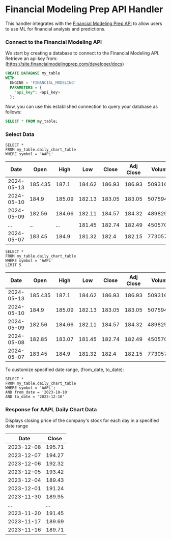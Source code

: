 # Financial Modeling Prep API Handler

This handler integrates with the [Financial Modeling Prep API](https://site.financialmodelingprep.com/developer/docs) to allow users to use ML for financial analysis and predictions.

### Connect to the Financial Modeling API
We start by creating a database to connect to the Financial Modeling API. 
Retrieve an api key from: (https://site.financialmodelingprep.com/developer/docs)

~~~~sql
CREATE DATABASE my_table
WITH
  ENGINE = 'FINANCIAL_MODELING'
  PARAMETERS = {
    "api_key": <api_key>
  };
~~~~

Now, you can use this established connection to query your database as follows:
~~~~sql
SELECT * FROM my_table;

~~~~
### Select Data

```
SELECT *
FROM my_table.daily_chart_table
WHERE symbol = 'AAPL'
```

| Date       | Open   | High   | Low    | Close  | Adj Close | Volume   | Unadjusted Volume | Change | Change Percent | VWAP    | Change Over Time |
|------------|--------|--------|--------|--------|-----------|----------|-------------------|--------|----------------|---------|------------------|
| 2024-05-13 | 185.435| 187.1  | 184.62 | 186.93 | 186.93    | 50931607 | 50931607          | 1.5    | 0.80621242     | 186.22  | 0.0080621242     |
| 2024-05-10 | 184.9  | 185.09 | 182.13 | 183.05 | 183.05    | 50759496 | 50759496          | -1.85  | -1             | 183.7925| -0.01            |
| 2024-05-09 | 182.56 | 184.66 | 182.11 | 184.57 | 184.32    | 48982972 | 48982972          | 2.01   | 1.1            | 183.475 | 0.011            |
| ... | ... | ... | 181.45 | 182.74 | 182.49    | 45057087 | 45057087          | -0.11  | -0.0601586     | 182.5275| -0.000601586    |
| 2024-05-07 | 183.45 | 184.9  | 181.32 | 182.4  | 182.15    | 77305771 | 77305771          | -1.05  | -0.57236       | 183.0175| -0.0057236      |


```
SELECT *
FROM my_table.daily_chart_table
WHERE symbol = 'AAPL'
LIMIT 5
```

| Date       | Open   | High   | Low    | Close  | Adj Close | Volume   | Unadjusted Volume | Change | Change Percent | VWAP    | Change Over Time |
|------------|--------|--------|--------|--------|-----------|----------|-------------------|--------|----------------|---------|------------------|
| 2024-05-13 | 185.435| 187.1  | 184.62 | 186.93 | 186.93    | 50931607 | 50931607          | 1.5    | 0.80621242     | 186.22  | 0.0080621242     |
| 2024-05-10 | 184.9  | 185.09 | 182.13 | 183.05 | 183.05    | 50759496 | 50759496          | -1.85  | -1             | 183.7925| -0.01            |
| 2024-05-09 | 182.56 | 184.66 | 182.11 | 184.57 | 184.32    | 48982972 | 48982972          | 2.01   | 1.1            | 183.475 | 0.011            |
| 2024-05-08 | 182.85 | 183.07 | 181.45 | 182.74 | 182.49    | 45057087 | 45057087          | -0.11  | -0.0601586     | 182.5275| -0.000601586    |
| 2024-05-07 | 183.45 | 184.9  | 181.32 | 182.4  | 182.15    | 77305771 | 77305771          | -1.05  | -0.57236       | 183.0175| -0.0057236      |


To customize specified date range, (from_date, to_date): 
```
SELECT *
FROM my_table.daily_chart_table
WHERE symbol = 'AAPL';
AND from_date = '2023-10-10'
AND to_date = '2023-12-10'
```

### Response for AAPL Daily Chart Data

Displays closing price of the company's stock for each day in a specified date range

| Date       | Close  |
|------------|--------|
| 2023-12-08 | 195.71 |
| 2023-12-07 | 194.27 |
| 2023-12-06 | 192.32 |
| 2023-12-05 | 193.42 |
| 2023-12-04 | 189.43 |
| 2023-12-01 | 191.24 |
| 2023-11-30 | 189.95 |
| ...        | ...    |
| 2023-11-20 | 191.45 |
| 2023-11-17 | 189.69 |
| 2023-11-16 | 189.71 |


